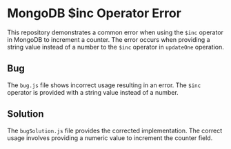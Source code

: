 # MongoDB $inc Operator Error

This repository demonstrates a common error when using the `$inc` operator in MongoDB to increment a counter.  The error occurs when providing a string value instead of a number to the `$inc` operator in `updateOne` operation.

## Bug

The `bug.js` file shows incorrect usage resulting in an error.  The `$inc` operator is provided with a string value instead of a number.

## Solution

The `bugSolution.js` file provides the corrected implementation. The correct usage involves providing a numeric value to increment the counter field.
